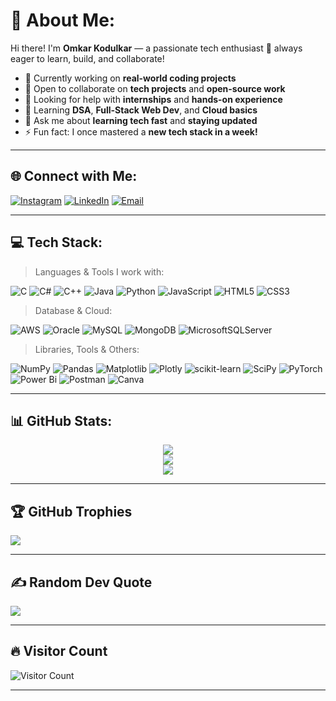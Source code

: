 # 💫 About Me:
Hi there! I'm **Omkar Kodulkar** — a passionate tech enthusiast 🚀 always eager to learn, build, and collaborate!

- 🔭 Currently working on **real-world coding projects**  
- 👯 Open to collaborate on **tech projects** and **open-source work**  
- 🤝 Looking for help with **internships** and **hands-on experience**  
- 🌱 Learning **DSA**, **Full-Stack Web Dev**, and **Cloud basics**  
- 💬 Ask me about **learning tech fast** and **staying updated**  
- ⚡ Fun fact: I once mastered a **new tech stack in a week!**

---

## 🌐 Connect with Me:
[![Instagram](https://img.shields.io/badge/Instagram-%23E4405F.svg?logo=Instagram&logoColor=white)](https://instagram.com/ig_omkar_01) 
[![LinkedIn](https://img.shields.io/badge/LinkedIn-%230077B5.svg?logo=linkedin&logoColor=white)](https://linkedin.com/in/omkarkodulkar) 
[![Email](https://img.shields.io/badge/Email-D14836?logo=gmail&logoColor=white)](mailto:kodulkaromkar@gmail.com) 

---

## 💻 Tech Stack:
> Languages & Tools I work with:

![C](https://img.shields.io/badge/c-%2300599C.svg?style=for-the-badge&logo=c&logoColor=white) 
![C#](https://img.shields.io/badge/c%23-%23239120.svg?style=for-the-badge&logo=csharp&logoColor=white) 
![C++](https://img.shields.io/badge/c++-%2300599C.svg?style=for-the-badge&logo=c%2B%2B&logoColor=white) 
![Java](https://img.shields.io/badge/java-%23ED8B00.svg?style=for-the-badge&logo=openjdk&logoColor=white) 
![Python](https://img.shields.io/badge/python-3670A0?style=for-the-badge&logo=python&logoColor=ffdd54) 
![JavaScript](https://img.shields.io/badge/javascript-%23323330.svg?style=for-the-badge&logo=javascript&logoColor=%23F7DF1E) 
![HTML5](https://img.shields.io/badge/html5-%23E34F26.svg?style=for-the-badge&logo=html5&logoColor=white) 
![CSS3](https://img.shields.io/badge/css3-%231572B6.svg?style=for-the-badge&logo=css3&logoColor=white) 

> Database & Cloud:

![AWS](https://img.shields.io/badge/AWS-%23FF9900.svg?style=for-the-badge&logo=amazon-aws&logoColor=white) 
![Oracle](https://img.shields.io/badge/Oracle-F80000?style=for-the-badge&logo=oracle&logoColor=white) 
![MySQL](https://img.shields.io/badge/mysql-4479A1.svg?style=for-the-badge&logo=mysql&logoColor=white) 
![MongoDB](https://img.shields.io/badge/MongoDB-%234ea94b.svg?style=for-the-badge&logo=mongodb&logoColor=white) 
![MicrosoftSQLServer](https://img.shields.io/badge/Microsoft%20SQL%20Server-CC2927?style=for-the-badge&logo=microsoft%20sql%20server&logoColor=white) 

> Libraries, Tools & Others:

![NumPy](https://img.shields.io/badge/numpy-%23013243.svg?style=for-the-badge&logo=numpy&logoColor=white) 
![Pandas](https://img.shields.io/badge/pandas-%23150458.svg?style=for-the-badge&logo=pandas&logoColor=white) 
![Matplotlib](https://img.shields.io/badge/Matplotlib-%23ffffff.svg?style=for-the-badge&logo=Matplotlib&logoColor=black) 
![Plotly](https://img.shields.io/badge/Plotly-%233F4F75.svg?style=for-the-badge&logo=plotly&logoColor=white) 
![scikit-learn](https://img.shields.io/badge/scikit--learn-%23F7931E.svg?style=for-the-badge&logo=scikit-learn&logoColor=white) 
![SciPy](https://img.shields.io/badge/SciPy-%230C55A5.svg?style=for-the-badge&logo=scipy&logoColor=%white) 
![PyTorch](https://img.shields.io/badge/PyTorch-%23EE4C2C.svg?style=for-the-badge&logo=PyTorch&logoColor=white) 
![Power Bi](https://img.shields.io/badge/power_bi-F2C811?style=for-the-badge&logo=powerbi&logoColor=black) 
![Postman](https://img.shields.io/badge/Postman-FF6C37?style=for-the-badge&logo=postman&logoColor=white) 
![Canva](https://img.shields.io/badge/Canva-%2300C4CC.svg?style=for-the-badge&logo=Canva&logoColor=white) 

---

## 📊 GitHub Stats:
<div align="center">
  
![](https://github-readme-stats.vercel.app/api?username=Omkar-0107&theme=dark&hide_border=false&include_all_commits=true&count_private=false)  
![](https://nirzak-streak-stats.vercel.app/?user=Omkar-0107&theme=dark&hide_border=false)  
![](https://github-readme-stats.vercel.app/api/top-langs/?username=Omkar-0107&theme=dark&hide_border=false&include_all_commits=true&count_private=false&layout=compact)

</div>

---

## 🏆 GitHub Trophies
![](https://github-profile-trophy.vercel.app/?username=Omkar-0107&theme=radical&no-frame=false&no-bg=false&margin-w=4)

---

## ✍️ Random Dev Quote
![](https://quotes-github-readme.vercel.app/api?type=horizontal&theme=radical)

---

## 🔥 Visitor Count
![Visitor Count](https://komarev.com/ghpvc/?username=Omkar-0107&label=Profile%20views&color=0e75b6&style=for-the-badge)

---
<!--

## 🚀 My Projects:

### [Project 1](https://github.com/Omkar-0107/project1)
A short description of what the project is and what technologies were used.

### [Project 2](https://github.com/Omkar-0107/project2)
Another description with technologies, tools used, and why this project is interesting!

-->


